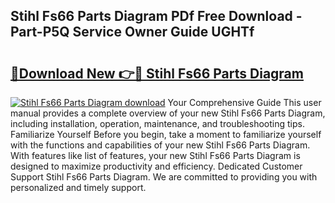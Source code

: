 ## Stihl Fs66 Parts Diagram PDf Free Download - Part-P5Q Service Owner Guide UGHTf

# <h2><a href="http://dflxuo.blite.top/?on=Stihl+Fs66+Parts+Diagram">🔗Download New 👉🔴 Stihl Fs66 Parts Diagram</a></h2>

[![Stihl Fs66 Parts Diagram download](https://i.imgur.com/lujVjoI.png)](http://dflxuo.blite.top/?on=Stihl+Fs66+Parts+Diagram)
Your Comprehensive Guide This user manual provides a complete overview of your new Stihl Fs66 Parts Diagram, including installation, operation, maintenance, and troubleshooting tips. Familiarize Yourself Before you begin, take a moment to familiarize yourself with the functions and capabilities of your new Stihl Fs66 Parts Diagram. With features like list of features, your new Stihl Fs66 Parts Diagram is designed to maximize productivity and efficiency. Dedicated Customer Support Stihl Fs66 Parts Diagram. We are committed to providing you with personalized and timely support.
